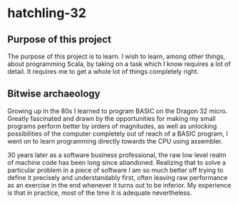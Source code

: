 # hatchling-32

## Purpose of this project

The purpose of this project is to learn. 
I wish to learn, among other things, about programming Scala, by taking on a
task which I know requires a lot of detail. It requires me to get a whole lot of things completely right.

## Bitwise archaeology

Growing up in the 80s I learned to program BASIC on the Dragon 32 micro. 
Greatly fascinated and drawn by the opportunities for making my small programs perform better by orders of magnitudes, 
as well as unlocking possibilities of the computer completely out of reach of a BASIC program, 
I went on to learn programming directly towards the CPU using assembler. 

30 years later as a software business professional, 
the raw low level realm of machine code has been long since abandoned.
Realizing that to solve a particular problem in a piece of software I am so much better off trying to define it
precisely and understandably first, often leaving raw performance as an exercise in the end whenever it turns out 
to be inferior.
My experience is that in practice, most of the time it is adequate nevertheless.
